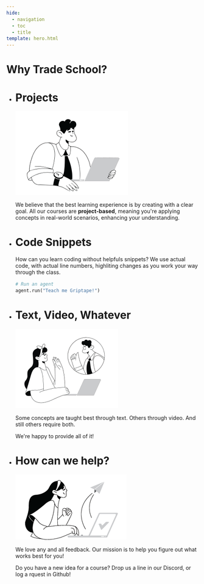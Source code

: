 ```yaml
---
hide:
  - navigation
  - toc
  - title
template: hero.html
---
```

# Why Trade School?
<div class="grid cards-flat" markdown>

-   # Projects

    ![img](assets/img/illustrations/workingman2.png)
    
    We believe that the best learning experience is by creating with a clear goal. All our courses are **project-based**, meaning you're applying concepts in real-world scenarios, enhancing your understanding. 
    
-   # Code Snippets
  
    How can you learn coding without helpfuls snippets? We use actual code, with actual line numbers, highliting changes as you work your way through the class.

    ```py linenums="1"
    # Run an agent
    agent.run("Teach me Griptape!")
    ```

-   # Text, Video, Whatever

    ![img](assets/img/illustrations/videocall2.png)

    Some concepts are taught best through text. Others through video. And still others require both.

    We're happy to provide all of it!
    
-   # How can we help?  
  
    ![Forwarding](assets/img/illustrations/mail2.png)
    
    We love any and all feedback. Our mission is to help you figure out what works best for you!

    Do you have a new idea for a course? Drop us a line in our Discord, or log a rquest in Github!

</div>
